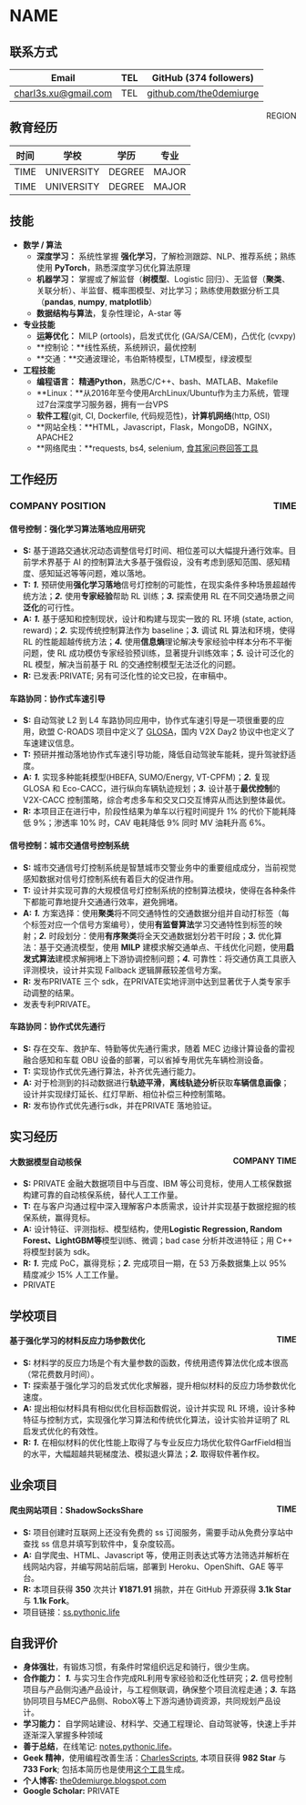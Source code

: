 # NAME

## 联系方式

| Email | TEL | GitHub (374 followers) |
| ---- | ---- | ---- |
| [charl3s.xu@gmail.com](mailto:charl3s.xu@gmail.com) | TEL | [github.com/the0demiurge](https://github.com/the0demiurge/) |

<span style="float:right;">REGION</span>

## 教育经历

| 时间 | 学校 | 学历 | 专业 |
| ---- | ---- | ---- | ---- |
| TIME | UNIVERSITY | DEGREE | MAJOR |
| TIME | UNIVERSITY | DEGREE | MAJOR |

## 技能

- **数学 / 算法**
  - **深度学习：** 系统性掌握 **强化学习**，了解检测跟踪、NLP、推荐系统；熟练使用 **PyTorch**，熟悉深度学习优化算法原理
  - **机器学习：** 掌握或了解监督（**树模型**、Logistic 回归）、无监督（**聚类**、关联分析）、半监督、概率图模型、对比学习；熟练使用数据分析工具（**pandas**, **numpy**, **matplotlib**）
  - **数据结构与算法**，复杂性理论，A-star 等
- **专业技能**
  - **运筹优化：** MILP (ortools)，启发式优化 (GA/SA/CEM)，凸优化 (cvxpy)
  - **控制论：**线性系统，系统辨识，最优控制
  - **交通：**交通波理论，韦伯斯特模型，LTM模型，绿波模型
- **工程技能**
  - **编程语言：** **精通Python**，熟悉C/C++、bash、MATLAB、Makefile
  - **Linux：**从2016年至今使用ArchLinux/Ubuntu作为主力系统，管理过7台深度学习服务器，拥有一台VPS
  - **软件工程**(git, CI, Dockerfile, 代码规范性)，**计算机网络**(http, OSI)
  - **网站全栈：**HTML，Javascript，Flask，MongoDB，NGINX，APACHE2
  - **网络爬虫：**requests, bs4, selenium, [食其家问卷回答工具](https://sukiya.dvorak.science/)

## 工作经历

### COMPANY POSITION <span style="float:right;">TIME</span>

#### 信号控制：强化学习算法落地应用研究

- **S:** 基于道路交通状况动态调整信号灯时间、相位差可以大幅提升通行效率。目前学术界基于 AI 的控制算法大多基于强假设，没有考虑到感知范围、感知精度、感知延迟等等问题，难以落地。
- **T:** ***1.*** 预研使用**强化学习落地**信号灯控制的可能性，在现实条件多种场景超越传统方法；***2.*** 使用**专家经验**帮助 RL 训练；***3.*** 探索使用 RL 在不同交通场景之间**泛化**的可行性。
- **A:** ***1.*** 基于感知和控制现状，设计和构建与现实一致的 RL 环境 (state, action, reward)；***2.*** 实现传统控制算法作为 baseline；***3.*** 调试 RL 算法和环境，使得 RL 的性能超越传统方法；***4.*** 使用**信息熵**理论解决专家经验中样本分布不平衡问题，使 RL 成功模仿专家经验预训练，显著提升训练效率；***5.*** 设计可泛化的 RL 模型，解决当前基于 RL 的交通控制模型无法泛化的问题。
- **R:** 已发表:PRIVATE; 另有可泛化性的论文已投，在审稿中。

#### 车路协同：协作式车速引导

- **S:** 自动驾驶 L2 到 L4 车路协同应用中，协作式车速引导是一项很重要的应用，欧盟 C-ROADS 项目中定义了 [GLOSA](https://www.c-roads-germany.de/english/c-its-services/glosa/)，国内 V2X Day2 协议中也定义了车速建议信息。
- **T:** 预研并推动落地协作式车速引导功能，降低自动驾驶车能耗，提升驾驶舒适度。
- **A:** ***1.*** 实现多种能耗模型(HBEFA, SUMO/Energy, VT-CPFM)；***2.*** 复现 GLOSA 和 Eco-CACC，进行纵向车辆轨迹规划；***3.*** 设计基于**最优控制**的 V2X-CACC 控制策略，综合考虑多车和交叉口交互博弈从而达到整体最优。
- **R:** 本项目正在进行中，阶段性结果为单车以行程时间提升 1% 的代价下能耗降低 9%；渗透率 10% 时，CAV 电耗降低 9% 同时 MV 油耗升高 6%。

#### 信号控制：城市交通信号控制系统

- **S:** 城市交通信号灯控制系统是智慧城市交警业务中的重要组成成分，当前视觉感知数据对信号灯控制系统有着巨大的促进作用。
- **T:** 设计并实现可靠的大规模信号灯控制系统的控制算法模块，使得在各种条件下都能可靠地提升交通通行效率，避免拥堵。
- **A:** ***1.*** 方案选择：使用**聚类**将不同交通特性的交通数据分组并自动打标签（每个标签对应一个信号方案编号），使用**有监督算法**学习交通特性到标签的映射；***2.*** 时段划分：使用**有序聚类**将全天交通数据划分若干时段；***3.*** 优化算法：基于交通流模型，使用 **MILP** 建模求解交通单点、干线优化问题，使用**启发式算法**建模求解拥堵上下游协调控制问题；***4.*** 可靠性：将交通仿真工具嵌入评测模块，设计并实现 Fallback 逻辑屏蔽较差信号方案。
- **R:** 发布PRIVATE 三个 sdk，在PRIVATE实地评测中达到显著优于人类专家手动调整的结果。
- 发表专利PRIVATE。

#### 车路协同：协作式优先通行

- **S:** 存在交车、救护车、特勤等优先通行需求，随着 MEC 边缘计算设备的雷视融合感知和车载 OBU 设备的部署，可以省掉专用优先车辆检测设备。
- **T:** 实现协作式优先通行算法，补齐优先通行能力。
- **A:** 对于检测到的抖动数据进行**轨迹平滑**，**离线轨迹分析**获取**车辆信息画像**；设计并实现绿灯延长、红灯早断、相位补偿三种控制策略。
- **R:** 发布协作式优先通行sdk，并在PRIVATE 落地验证。

## 实习经历

#### 大数据模型自动核保<span style="float:right;">COMPANY TIME</span>

- **S:** PRIVATE 金融大数据项目中与百度、IBM 等公司竞标，使用人工核保数据构建可靠的自动核保系统，替代人工工作量。
- **T:** 在与客户沟通过程中深入理解客户本质需求，设计并实现基于数据挖掘的核保系统，赢得竞标。
- **A:** 设计特征、评测指标、模型结构，使用**Logistic Regression, Random Forest、LightGBM等**模型训练、微调；bad case 分析并改进特征；用 C++ 将模型封装为 sdk。
- **R:** ***1.*** 完成 PoC，赢得竞标；***2.*** 完成项目一期，在 53 万条数据集上以 95% 精度减少 15% 人工工作量。
- PRIVATE

## 学校项目

#### 基于强化学习的材料反应力场参数优化<span style="float:right;">TIME</span>

- **S:** 材料学的反应力场是个有大量参数的函数，传统用遗传算法优化成本很高（常花费数月时间）。
- **T:** 探索基于强化学习的启发式优化求解器，提升相似材料的反应力场参数优化速度。
- **A:** 提出相似材料具有相似优化目标函数假说，设计并实现 RL 环境，设计多种特征与控制方式，实现强化学习算法和传统优化算法，设计实验并证明了 RL 启发式优化的有效性。
- **R:** ***1.*** 在相似材料的优化性能上取得了与专业反应力场优化软件GarfField相当的水平，大幅超越共轭梯度法、模拟退火算法；***2.*** 取得软件著作权。

## 业余项目

#### 爬虫网站项目：ShadowSocksShare<span style="float:right;">TIME</span>

- **S:** 项目创建时互联网上还没有免费的 ss 订阅服务，需要手动从免费分享站中查找 ss 信息并填写到软件中，复杂度较高。
- **A:** 自学爬虫、HTML、Javascript 等，使用正则表达式等方法筛选并解析在线网站内容，并编写网站前后端，部署到 Heroku、OpenShift、GAE 等平台。
- **R:** 本项目获得 **350** 次共计 **¥1871.91** 捐款，并在 GitHub 开源获得 **3.1k Star** 与 **1.1k Fork**。
- 项目链接：[ss.pythonic.life](https://ss.pythonic.life)

## 自我评价

- **身体强壮**，有锻炼习惯，有条件时常组织远足和骑行，很少生病。
- **合作能力：** ***1.*** 与实习生合作完成RL利用专家经验和泛化性研究；***2.*** 信号控制项目与产品侧沟通产品设计，与工程侧联调，确保整个项目流程走通；***3.*** 车路协同项目与MEC产品侧、RoboX等上下游沟通协调资源，共同规划产品设计。
- **学习能力：** 自学网站建设、材料学、交通工程理论、自动驾驶等，快速上手并逐渐深入掌握多种领域
- **善于总结**，在线笔记: [notes.pythonic.life](https://notes.pythonic.life)。
- **Geek 精神**，使用编程改善生活：[CharlesScripts](https://github.com/the0demiurge/CharlesScripts), 本项目获得 **982 Star** 与 **733 Fork**; 包括本简历也是使用[这个工具](https://notes.pythonic.life/B1-Management/HumanResource/Curriculum_Vitae/)生成。
- **个人博客:** [the0demiurge.blogspot.com](https://the0demiurge.blogspot.com/)
- **Google Scholar:** PRIVATE

